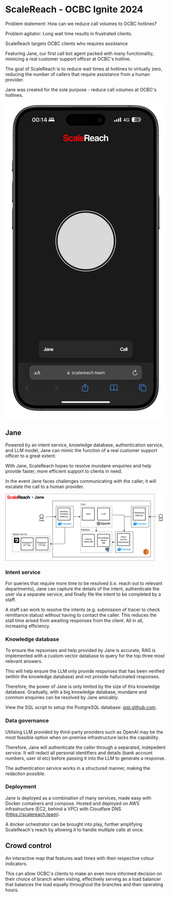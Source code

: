 # ScaleReach - OCBC Ignite 2024

Problem statement: How can we reduce call volumes to OCBC hotlines?

Problem agitator: Long wait time results in frustrated clients.

ScaleReach targets OCBC clients who requires assistance

Featuring Jane, our first call bot agent packed with many functionality, mimicing a real customer support officer at OCBC's hotline.

The goal of ScaleReach is to reduce wait times at hotlines to virtually zero, reducing the number of callers that require assistance from a human provider.

Jane was created for the sole purpose - reduce call volumes at OCBC's hotlines.
![Interface demo](/public/mock-portrait.png)

## Jane
Powered by an intent service, knowledge database, authentication service, and LLM model, Jane can mimic the function of a real customer support officer to a great extent.

With Jane, ScaleReach hopes to resolve mundane enquiries and help provide faster, more efficient support to clients in need.

In the event Jane faces challenges communicating with the caller, it will escalate the call to a human provider.

![Jane architecture](/public/jane-big.png)

### Intent service
For queries that require more time to be resolved (i.e. reach out to relevant departments), Jane can capture the details of the intent, authenticate the user via a separate service, and finally file the intent to be completed by a staff.

A staff can work to resolve the intents (e.g. submission of tracer to check remittance status) without having to contact the caller. This reduces the stall time arised from awaiting responses from the client. All in all, increasing efficiency.

### Knowledge database
To ensure the repsonses and help provided by Jane is accurate, RAG is implemented with a custom vector database to query for the top three most relevant answers.

This will help ensure the LLM only provide responses that has been verified (within the knowledge database) and not provide hallucinated responses.

Therefore, the power of Jane is only limited by the size of this knowledge database. Gradually, with a big knowledge database, mundane and common enquiries can be resolved by Jane amicably.

View the SQL script to setup the PostgreSQL database: [gist.github.com](https://gist.github.com/ballgoesvroomvroom/47db0c9e9d3a064873367ac43d62b6c2).

### Data governance
Utilising LLM provided by third-party providers such as OpenAI may be the most feasible option when on-premise infrastructure lacks the capability.

Therefore, Jane will authenticate the caller through a separated, indepedent service. It will redact all personal identifiers and details (bank account numbers, user id etc) before passing it into the LLM to generate a response.

The authentication service works in a structured manner, making the redaction possible.

### Deployment
Jane is deployed as a combination of many services, made easy with Docker containers and compose.
Hosted and deployed on AWS infrastructure (EC2, behind a VPC) with Cloudfare DNS (https://scalereach.team).

A docker ochestrator can be brought into play, further amplifying ScaleReach's reach by allowing it to handle multiple calls at once.


## Crowd control
An interactive map that features wait times with their respective colour indicators.

This can allow OCBC's clients to make an even more informed decision on their choice of branch when visting, effectively serving as a load balancer that balances the load equally throughout the branches and their operating hours.